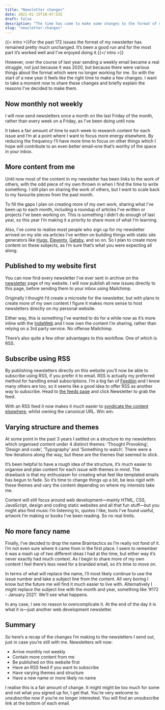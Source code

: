 ```yaml
---
title: "Newsletter changes"
date: 2021-01-15T10:47:53Z
draft: false
description: "The time has come to make some changes to the format of my newsletter. Find out what those changes are and why I’ve decided to make them."
slug: "newsletter-changes"
---
```


{{< intro >}}For the past 172 issues the format of my newsletter has remained pretty much unchanged. It’s been a good run and for the most part it’s worked well and I’ve enjoyed doing it.{{</ intro >}}

However, over the course of last year sending a weekly email became a real struggle, not just because it was 2020, but because there were various things about the format which were no longer working for me. So with the start of a new year it feels like the right time to make a few changes. I want to take a moment now to share these changes and briefly explain the reasons I’ve decided to make them.

## Now monthly not weekly

I will now send newsletters once a month on the last Friday of the month, rather than every week on a Friday, as I’ve been doing until now.

It takes a fair amount of time to each week to research content for each issue and I’m at a point where I want to focus more energy elsewhere. By reducing the frequency I’ll have more time to focus on other things which I hope will contribute to an even better email–one that’s worthy of the space in your inbox.

## More content from me

Until now most of the content in my newsletter has been links to the work of others, with the odd piece of my own thrown in when I find the time to write something. I still plan on sharing the work of others, but I want to scale back to my favourite pieces from the past month.

To fill the gaps I plan on creating more of my own work, sharing what I’ve been up to each month, including a roundup of articles I’ve written or projects I’ve been working on. This is something I didn’t do enough of last year, so this year I’m making it a priority to share more of what I’m learning.

Also, I’ve come to realise most people who sign up for my newsletter arrived on my site via articles I’ve written on building things with static site generators like [Hugo](/tags/hugo), [Eleventy](/tags/eleventy), [Gatsby](/tags/gatsby), and so on. So I plan to create more content on these subjects, as I’m sure that’s what you were expecting all along.

## Published to my website first

You can now find every newsletter I’ve ever sent in archive on the [newsletter](/newsletter) page of my website. I will now publish all new issues directly to this page, before sending them to your inbox using Mailchimp.

Originally I thought I’d create a microsite for the newsletter, but with plans to create more of my own content I figure it makes more sense to host newsletters directly on my personal website.

Either way, this is something I’ve wanted to do for a while now as it’s more inline with the [IndieWeb](https://indieweb.org/) and I now own the content I’m sharing, rather than relying on a 3rd party service. No offense Mailchimp.

There’s also quite a few other advantages to this workflow. One of which is RSS.

## Subscribe using RSS

By publishing newsletters directly on this website you’ll now be able to subscribe using RSS, if you prefer it to email. RSS is actually my preferred method for handling email subscriptions. I’m a big fan of [Feedbin](https://feedbin.com/) and I know many others are too, so it seems like a good idea to offer RSS as another way to subscribe. Head to [the feeds page](https://harrycresswell.com/feeds/) and click Newsletter to grab the feed.

With an RSS feed it now makes it much easier to [syndicate the content elsewhere](https://indieweb.org/POSSE), whilst owning the canonical URL. Win win.

## Varying structure and themes

At some point in the past 3 years I settled on a structure to my newsletters which organised content under 4 distinct themes: ‘Thought Provoking’, ‘Design and code’, ‘Typography’ and ‘Something to watch’. There were a few iterations along the way, but these are the themes that seemed to stick.

It’s been helpful to have a rough idea of the structure, it’s much easier to organise and plan content for each issue with themes in mind. The drawback is that my enthusiasm for creating what feel like templated emails has begun to fade. So it’s time to change things up a bit, be less rigid with these themes and vary the content depending on where my interests take me.

Content will still focus around web development—mainly HTML, CSS, JavaScript, design and coding static websites and all that fun stuff—but you might also find music I’m listening to, quotes I like, tools I’ve found useful, artwork I’m making or books I’ve been reading. So no real limits.

## No more fancy name

Finally, I‘ve decided to drop the name Braintactics as I’m really not fond of it. I’m not even sure where it came from in the first place. I seem to remember it was a mash up of two different ideas I had at the time, but either way it’s never exactly had much context. As I begin to share more of my own content I feel there’s less need for a branded email, so it’s time to move on.

In terms of what will replace the name, I’ll most likely continue to use the issue number and take a subject line from the content. All very boring I know but the future me will find it much easier to live with. Alternatively I might replace the subject line with the month and year, something like ‘#172 - January 2021’. We’ll see what happens.

In any case, I see no reason to overcomplicate it. At the end of the day it is what it is—just another web development newsletter.

## Summary

So here’s a recap of the changes I’m making to the newsletters I send out, just in case you’re still with me. Newsletters will now:

- Arrive monthly not weekly
- Contain more content from me
- Be published on this website first
- Have an RSS feed if you want to subscribe
- Have varying themes and structure
- Have a new name or more likely no name

I realise this is a fair amount of change. It might might be too much for some and not what you signed up for, I get that. You’re very welcome to unsubscribe now if you’re no longer interested. You will find an unsubscribe link at the bottom of each email.
